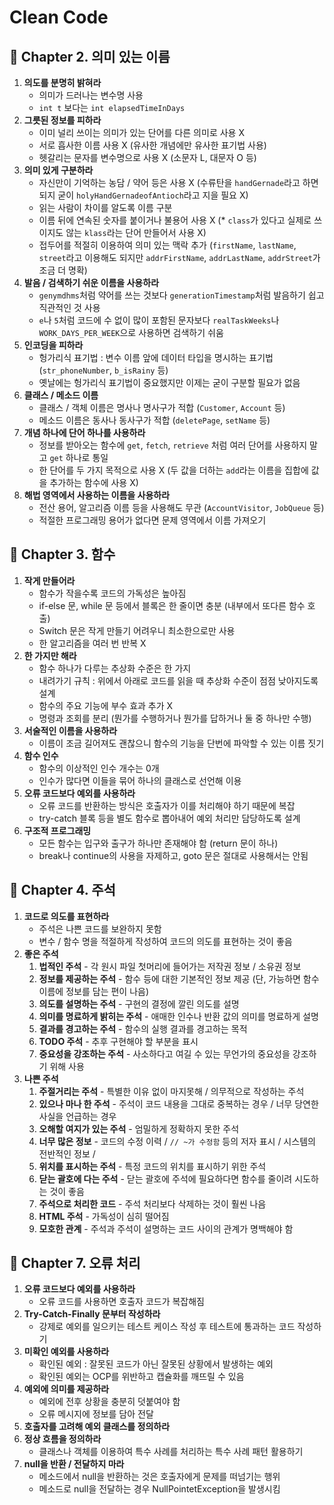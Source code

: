 # Clean Code

## :ticket: Chapter 2. 의미 있는 이름
1. **의도를 분명히 밝혀라**
    * 의미가 드러나는 변수명 사용
    * ```int t``` 보다는 ```int elapsedTimeInDays```
2. **그릇된 정보를 피하라**
    * 이미 널리 쓰이는 의미가 있는 단어를 다른 의미로 사용 X
    * 서로 흡사한 이름 사용 X (유사한 개념에만 유사한 표기법 사용)
    * 헷갈리는 문자를 변수명으로 사용 X (소문자 L, 대문자 O 등)
3. **의미 있게 구분하라**
    * 자신만이 기억하는 농담 / 약어 등은 사용 X (수류탄을 ```handGernade```라고 하면 되지 굳이 ```holyHandGernadeofAntioch```라고 지을 필요 X)
    * 읽는 사람이 차이를 알도록 이름 구분
    * 이름 뒤에 연속된 숫자를 붙이거나 불용어 사용 X (* ```class```가 있다고 실제로 쓰이지도 않는 ```klass```라는 단어 만들어서 사용 X)
    * 접두어를 적절히 이용하여 의미 있는 맥락 추가 (```firstName```, ```lastName```, ```street```라고 이용해도 되지만 ```addrFirstName```, ```addrLastName```, ```addrStreet```가 조금 더 명확)
4. **발음 / 검색하기 쉬운 이름을 사용하라**
    * ```genymdhms```처럼 약어를 쓰는 것보다 ```generationTimestamp```처럼 발음하기 쉽고 직관적인 것 사용
    * ```e```나 ```5```처럼 코드에 수 없이 많이 포함된 문자보다 ```realTaskWeeks```나 ```WORK_DAYS_PER_WEEK```으로 사용하면 검색하기 쉬움
5. **인코딩을 피하라**
    * 헝가리식 표기법 : 변수 이름 앞에 데이터 타입을 명시하는 표기법 (```str_phoneNumber```, ```b_isRainy``` 등)
    * 옛날에는 헝가리식 표기법이 중요했지만 이제는 굳이 구분할 필요가 없음
6. **클래스 / 메소드 이름**
    * 클래스 / 객체 이름은 명사나 명사구가 적합 (```Customer```, ```Account``` 등)
    * 메소드 이름은 동사나 동사구가 적합 (```deletePage```, ```setName``` 등)
7. **개념 하나에 단어 하나를 사용하라**
    * 정보를 받아오는 함수에 ```get```, ```fetch```, ```retrieve``` 처럼 여러 단어를 사용하지 말고 ```get``` 하나로 통일
    * 한 단어를 두 가지 목적으로 사용 X (두 값을 더하는 ```add```라는 이름을 집합에 값을 추가하는 함수에 사용 X)
8. **해법 영역에서 사용하는 이름을 사용하라**
    * 전산 용어, 알고리즘 이름 등을 사용해도 무관 (```AccountVisitor```, ```JobQueue``` 등)
    * 적절한 프로그래밍 용어가 없다면 문제 영역에서 이름 가져오기


## :slot_machine: Chapter 3. 함수
1. **작게 만들어라**
    * 함수가 작을수록 코드의 가독성은 높아짐
    * if-else 문, while 문 등에서 블록은 한 줄이면 충분 (내부에서 또다른 함수 호출)
    * Switch 문은 작게 만들기 어려우니 최소한으로만 사용
    * 한 알고리즘을 여러 번 반복 X
2. **한 가지만 해라**
    * 함수 하나가 다루는 추상화 수준은 한 가지
    * 내려가기 규칙 : 위에서 아래로 코드를 읽을 때 추상화 수준이 점점 낮아지도록 설계
    * 함수의 주요 기능에 부수 효과 추가 X
    * 명령과 조회를 분리 (뭔가를 수행하거나 뭔가를 답하거나 둘 중 하나만 수행)
3. **서술적인 이름을 사용하라**
    * 이름이 조금 길어져도 괜찮으니 함수의 기능을 단번에 파악할 수 있는 이름 짓기
4. **함수 인수**
    * 함수의 이상적인 인수 개수는 0개
    * 인수가 많다면 이들을 묶어 하나의 클래스로 선언해 이용
5. **오류 코드보다 예외를 사용하라**
    * 오류 코드를 반환하는 방식은 호출자가 이를 처리해야 하기 때문에 복잡
    * try-catch 블록 등을 별도 함수로 뽑아내어 예외 처리만 담당하도록 설계
6. **구조적 프로그래밍**
    * 모든 함수는 입구와 출구가 하나만 존재해야 함 (return 문이 하나)
    * break나 continue의 사용을 자제하고, goto 문은 절대로 사용해서는 안됨
  

## :speech_balloon: Chapter 4. 주석
1. **코드로 의도를 표현하라**
    * 주석은 나쁜 코드를 보완하지 못함
    * 변수 / 함수 명을 적절하게 작성하여 코드의 의도를 표현하는 것이 좋음
2. **좋은 주석**
   1) **법적인 주석** - 각 원시 파일 첫머리에 들어가는 저작권 정보 / 소유권 정보
   2) **정보를 제공하는 주석** - 함수 등에 대한 기본적인 정보 제공 (단, 가능하면 함수 이름에 정보를 담는 편이 나음)
   3) **의도를 설명하는 주석** - 구현의 결정에 깔린 의도를 설명
   4) **의미를 명료하게 밝히는 주석** - 애매한 인수나 반환 값의 의미를 명료하게 설명
   5) **결과를 경고하는 주석** - 함수의 실행 결과를 경고하는 목적
   6) **TODO 주석** - 추후 구현해야 할 부분을 표시
   7) **중요성을 강조하는 주석** - 사소하다고 여길 수 있는 무언가의 중요성을 강조하기 위해 사용
3. **나쁜 주석**
   1) **주절거리는 주석** - 특별한 이유 없이 마지못해 / 의무적으로 작성하는 주석
   2) **있으나 마나 한 주석** - 주석이 코드 내용을 그대로 중복하는 경우 / 너무 당연한 사실을 언급하는 경우
   3) **오해할 여지가 있는 주석** - 엄밀하게 정확하지 못한 주석
   4) **너무 많은 정보** - 코드의 수정 이력 / ```// ~가 수정함``` 등의 저자 표시 / 시스템의 전반적인 정보 / 
   5) **위치를 표시하는 주석** - 특정 코드의 위치를 표시하기 위한 주석
   6) **닫는 괄호에 다는 주석** - 닫는 괄호에 주석에 필요하다면 함수를 줄이려 시도하는 것이 좋음
   7) **주석으로 처리한 코드** - 주석 처리보다 삭제하는 것이 훨씬 나음
   8) **HTML 주석** - 가독성이 심히 떨어짐
   9) **모호한 관계** - 주석과 주석이 설명하는 코드 사이의 관계가 명백해야 함


## :stop_sign: Chapter 7. 오류 처리
1. **오류 코드보다 예외를 사용하라**
    * 오류 코드를 사용하면 호출자 코드가 복잡해짐
2. **Try-Catch-Finally 문부터 작성하라**
    * 강제로 예외를 일으키는 테스트 케이스 작성 후 테스트에 통과하는 코드 작성하기
3. **미확인 예외를 사용하라**
    * 확인된 예외 : 잘못된 코드가 아닌 잘못된 상황에서 발생하는 예외
    * 확인된 예외는 OCP를 위반하고 캡슐화를 깨뜨릴 수 있음
4. **예외에 의미를 제공하라**
    * 예외에 전후 상황을 충분히 덧붙여야 함
    * 오류 메시지에 정보를 담아 전달
5. **호출자를 고려해 예외 클래스를 정의하라**
6. **정상 흐름을 정의하라**
    * 클래스나 객체를 이용하여 특수 사례를 처리하는 특수 사례 패턴 활용하기
7. **null을 반환 / 전달하지 마라**
    * 메소드에서 null을 반환하는 것은 호출자에게 문제를 떠넘기는 행위
    * 메소드로 null을 전달하는 경우 NullPointetException을 발생시킴

